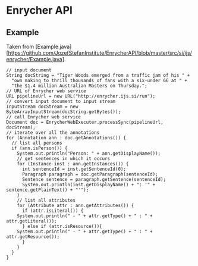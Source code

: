 Enrycher API
=============

Example 
-------------

Taken from [Example.java][https://github.com/JozefStefanInstitute/EnrycherAPI/blob/master/src/si/ijs/enrycher/Example.java].

	// input document
	String docString = "Tiger Woods emerged from a traffic jam of his " +
	  "own making to thrill thousands of fans with a six-under 66 at " + 
	  "the $1.4 million Australian Masters on Thursday.";
	// URL of Enrycher web service
	URL pipelineUrl = new URL("http://enrycher.ijs.si/run");
	// convert input document to input stream
	InputStream docStream = new ByteArrayInputStream(docString.getBytes());
	// call Enrycher web service
	Document doc = EnrycherWebExecuter.processSync(pipelineUrl, docStream);
	// iterate over all the annotations
	for (Annotation ann : doc.getAnnotations()) {
	  // list all persons
	  if (ann.isPerson()) {
	    System.out.println("Person: " + ann.getDisplayName());
	    // get sentences in which it occurs
	    for (Instance inst : ann.getInstances()) {
	      int sentenceId = inst.getSentenceId(0);
	      Paragraph paragraph = doc.getParagraph(sentenceId);
	      Sentence sentence = paragraph.getSentence(sentenceId);
	      System.out.println(inst.getDisplayName() + ": '" + sentence.getPlainText() + "'");
	    }
	    // list all attributes 
	    for (Attribute attr : ann.getAttributes()) {
	      if (attr.isLiteral()) {
		System.out.println(" - " + attr.getType() + " : " + attr.getLiteral());
	      } else if (attr.isResource()){
		System.out.println(" - " + attr.getType() + " : " + attr.getResource());          
	      }
	    }
	  }
	}
